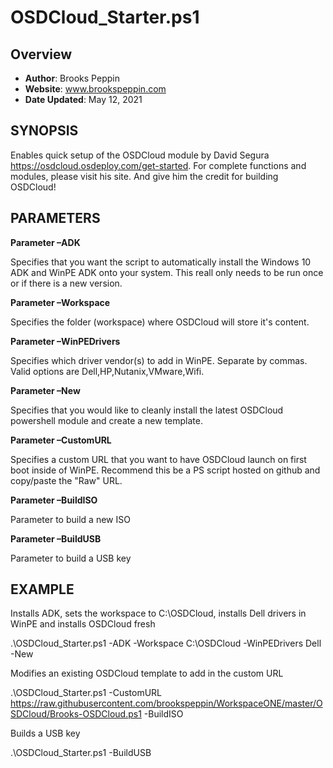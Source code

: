 # OSDCloud_Starter.ps1

## Overview
- **Author**: Brooks Peppin
- **Website**: www.brookspeppin.com
- **Date Updated**: May 12, 2021

## SYNOPSIS
Enables quick setup of the OSDCloud module by David Segura https://osdcloud.osdeploy.com/get-started. For complete functions and modules, please visit his site. And give him the credit for building OSDCloud!

## PARAMETERS
**Parameter –ADK**

Specifies that you want the script to automatically install the Windows 10 ADK and WinPE ADK onto your system. This reall only needs to be run once or if there is a new version.

**Parameter –Workspace**

Specifies the folder (workspace) where OSDCloud will store it's content.

**Parameter –WinPEDrivers**

Specifies which driver vendor(s) to add in WinPE. Separate by commas. Valid options are Dell,HP,Nutanix,VMware,Wifi.

**Parameter –New**

Specifies that you would like to cleanly install the latest OSDCloud powershell module and create a new template.

**Parameter –CustomURL**

Specifies a custom URL that you want to have OSDCloud launch on first boot inside of WinPE. Recommend this be a PS script hosted on github and copy/paste the "Raw" URL.

**Parameter –BuildISO**

Parameter to build a new ISO

**Parameter –BuildUSB**

Parameter to build a USB key

## EXAMPLE
Installs ADK, sets the workspace to C:\OSDCloud, installs Dell drivers in WinPE and installs OSDCloud fresh

.\OSDCloud_Starter.ps1 -ADK -Workspace C:\OSDCloud -WinPEDrivers Dell -New

Modifies an existing OSDCloud template to add in the custom URL

.\OSDCloud_Starter.ps1 -CustomURL https://raw.githubusercontent.com/brookspeppin/WorkspaceONE/master/OSDCloud/Brooks-OSDCloud.ps1 -BuildISO

Builds a USB key

.\OSDCloud_Starter.ps1 -BuildUSB



